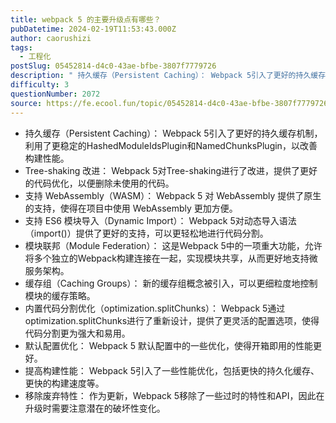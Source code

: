 ```yaml
---
title: webpack 5 的主要升级点有哪些？
pubDatetime: 2024-02-19T11:53:43.000Z
author: caorushizi
tags:
  - 工程化
postSlug: 05452814-d4c0-43ae-bfbe-3807f7779726
description: " 持久缓存（Persistent Caching）： Webpack 5引入了更好的持久缓存机制，利用了更稳定的HashedModuleIdsPlugin和NamedChunksPlugin，以改善构建性能。 Tree-shaking 改进： Webpack 5对Tree-shaking进行了改进，提供了更好的代码优化，以便删除未使用的代码。 支持 WebAssembly（WASM）： Webpa"
difficulty: 3
questionNumber: 2072
source: https://fe.ecool.fun/topic/05452814-d4c0-43ae-bfbe-3807f7779726
---
```


- 持久缓存（Persistent Caching）： Webpack 5引入了更好的持久缓存机制，利用了更稳定的HashedModuleIdsPlugin和NamedChunksPlugin，以改善构建性能。
- Tree-shaking 改进： Webpack 5对Tree-shaking进行了改进，提供了更好的代码优化，以便删除未使用的代码。
- 支持 WebAssembly（WASM）： Webpack 5 对 WebAssembly 提供了原生的支持，使得在项目中使用 WebAssembly 更加方便。
- 支持 ES6 模块导入（Dynamic Import）： Webpack 5对动态导入语法（import()）提供了更好的支持，可以更轻松地进行代码分割。
- 模块联邦（Module Federation）： 这是Webpack 5中的一项重大功能，允许将多个独立的Webpack构建连接在一起，实现模块共享，从而更好地支持微服务架构。
- 缓存组（Caching Groups）： 新的缓存组概念被引入，可以更细粒度地控制模块的缓存策略。
- 内置代码分割优化（optimization.splitChunks）： Webpack 5通过optimization.splitChunks进行了重新设计，提供了更灵活的配置选项，使得代码分割更为强大和易用。
- 默认配置优化： Webpack 5 默认配置中的一些优化，使得开箱即用的性能更好。
- 提高构建性能： Webpack 5引入了一些性能优化，包括更快的持久化缓存、更快的构建速度等。
- 移除废弃特性： 作为更新，Webpack 5移除了一些过时的特性和API，因此在升级时需要注意潜在的破坏性变化。
